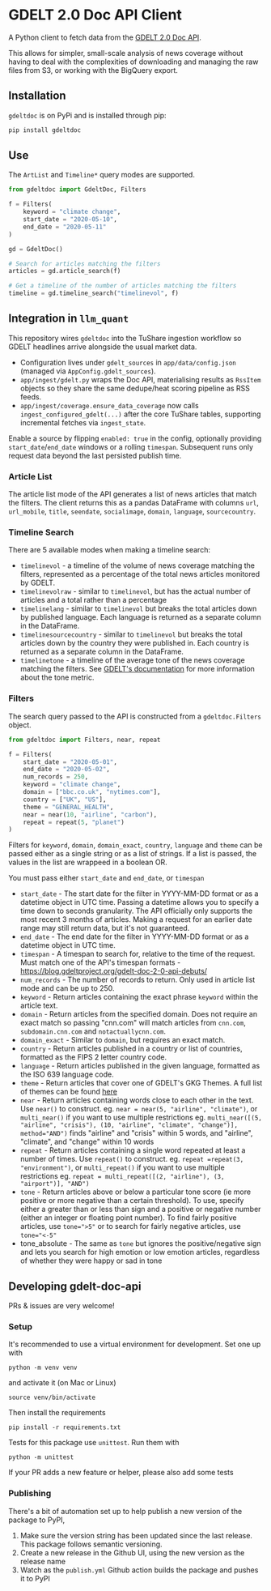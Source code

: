 # GDELT 2.0 Doc API Client

A Python client to fetch data from the [GDELT 2.0 Doc API](https://blog.gdeltproject.org/gdelt-doc-2-0-api-debuts/).

This allows for simpler, small-scale analysis of news coverage without having to deal with the complexities of downloading and managing the raw files from S3, or working with the BigQuery export.

## Installation

`gdeltdoc` is on PyPi and is installed through pip:

```bash
pip install gdeltdoc
```

## Use

The `ArtList` and `Timeline*` query modes are supported.

```python
from gdeltdoc import GdeltDoc, Filters

f = Filters(
    keyword = "climate change",
    start_date = "2020-05-10",
    end_date = "2020-05-11"
)

gd = GdeltDoc()

# Search for articles matching the filters
articles = gd.article_search(f)

# Get a timeline of the number of articles matching the filters
timeline = gd.timeline_search("timelinevol", f)
```

## Integration in `llm_quant`

This repository wires `gdeltdoc` into the TuShare ingestion workflow so GDELT headlines arrive alongside the usual market data.

- Configuration lives under `gdelt_sources` in `app/data/config.json` (managed via `AppConfig.gdelt_sources`).
- `app/ingest/gdelt.py` wraps the Doc API, materialising results as `RssItem` objects so they share the same dedupe/heat scoring pipeline as RSS feeds.
- `app/ingest/coverage.ensure_data_coverage` now calls `ingest_configured_gdelt(...)` after the core TuShare tables, supporting incremental fetches via `ingest_state`.

Enable a source by flipping `enabled: true` in the config, optionally providing `start_date`/`end_date` windows or a rolling `timespan`. Subsequent runs only request data beyond the last persisted publish time.

### Article List

The article list mode of the API generates a list of news articles that match the filters. The client returns this as a pandas DataFrame with columns `url`, `url_mobile`, `title`, `seendate`, `socialimage`, `domain`, `language`, `sourcecountry`.

### Timeline Search

There are 5 available modes when making a timeline search:

- `timelinevol` - a timeline of the volume of news coverage matching the filters, represented as a percentage of the total news articles monitored by GDELT.
- `timelinevolraw` - similar to `timelinevol`, but has the actual number of articles and a total rather than a percentage
- `timelinelang` - similar to `timelinevol` but breaks the total articles down by published language. Each language is returned as a separate column in the DataFrame.
- `timelinesourcecountry` - similar to `timelinevol` but breaks the total articles down by the country they were published in. Each country is returned as a separate column in the DataFrame.
- `timelinetone` - a timeline of the average tone of the news coverage matching the filters. See [GDELT's documentation](https://blog.gdeltproject.org/gdelt-doc-2-0-api-debuts/) for more information about the tone metric.

### Filters

The search query passed to the API is constructed from a `gdeltdoc.Filters` object.

```python
from gdeltdoc import Filters, near, repeat

f = Filters(
    start_date = "2020-05-01",
    end_date = "2020-05-02",
    num_records = 250,
    keyword = "climate change",
    domain = ["bbc.co.uk", "nytimes.com"],
    country = ["UK", "US"],
    theme = "GENERAL_HEALTH",
    near = near(10, "airline", "carbon"),
    repeat = repeat(5, "planet")
)
```

Filters for `keyword`, `domain`, `domain_exact`, `country`, `language` and `theme` can be passed either as a single string or as a list of strings. If a list is passed, the values in the list are wrappeed in a boolean OR.

You must pass either `start_date` and `end_date`, or `timespan`

- `start_date` - The start date for the filter in YYYY-MM-DD format or as a datetime object in UTC time.
  Passing a datetime allows you to specify a time down to seconds granularity. The API officially only supports the most recent 3 months of articles. Making a request for an earlier date range may still return data, but it's not guaranteed.
- `end_date` - The end date for the filter in YYYY-MM-DD format or as a datetime object in UTC time.
- `timespan` - A timespan to search for, relative to the time of the request. Must match one of the API's timespan formats - https://blog.gdeltproject.org/gdelt-doc-2-0-api-debuts/
- `num_records` - The number of records to return. Only used in article list mode and can be up to 250.
- `keyword` - Return articles containing the exact phrase `keyword` within the article text.
- `domain` - Return articles from the specified domain. Does not require an exact match so passing "cnn.com" will match articles from `cnn.com`, `subdomain.cnn.com` and `notactuallycnn.com`.
- `domain_exact` - Similar to `domain`, but requires an exact match.
- `country` - Return articles published in a country or list of countries, formatted as the FIPS 2 letter country code.
- `language` - Return articles published in the given language, formatted as the ISO 639 language code.
- `theme` - Return articles that cover one of GDELT's GKG Themes. A full list of themes can be found [here](http://data.gdeltproject.org/api/v2/guides/LOOKUP-GKGTHEMES.TXT)
- `near` - Return articles containing words close to each other in the text. Use `near()` to construct. eg. `near = near(5, "airline", "climate")`, or `multi_near()` if you want to use multiple restrictions eg. `multi_near([(5, "airline", "crisis"), (10, "airline", "climate", "change")], method="AND")` finds "airline" and "crisis" within 5 words, and "airline", "climate", and "change" within 10 words
- `repeat` - Return articles containing a single word repeated at least a number of times. Use `repeat()` to construct. eg. `repeat =repeat(3, "environment")`, or `multi_repeat()` if you want to use multiple restrictions eg. `repeat = multi_repeat([(2, "airline"), (3, "airport")], "AND")`
- `tone` - Return articles above or below a particular tone score (ie more positive or more negative than a certain threshold). To use, specify either a greater than or less than sign and a positive or negative number (either an integer or floating point number). To find fairly positive articles, use `tone=">5"` or to search for fairly negative articles, use `tone="<-5"`
- tone_absolute - The same as `tone` but ignores the positive/negative sign and lets you search for high emotion or low emotion articles, regardless of whether they were happy or sad in tone

## Developing gdelt-doc-api

PRs & issues are very welcome!

### Setup

It's recommended to use a virtual environment for development. Set one up with

```
python -m venv venv
```

and activate it (on Mac or Linux)

```
source venv/bin/activate
```

Then install the requirements

```
pip install -r requirements.txt
```

Tests for this package use `unittest`. Run them with

```
python -m unittest
```

If your PR adds a new feature or helper, please also add some tests

### Publishing

There's a bit of automation set up to help publish a new version of the package to PyPI,

1. Make sure the version string has been updated since the last release. This package follows semantic versioning.
2. Create a new release in the Github UI, using the new version as the release name
3. Watch as the `publish.yml` Github action builds the package and pushes it to PyPI
